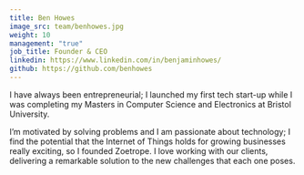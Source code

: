 ```yaml
---
title: Ben Howes
image_src: team/benhowes.jpg
weight: 10
management: "true"
job_title: Founder & CEO
linkedin: https://www.linkedin.com/in/benjaminhowes/
github: https://github.com/benhowes
---
```


I have always been entrepreneurial; I launched my first tech start-up while I was completing my Masters in Computer Science and Electronics at Bristol University.

I’m motivated by solving problems and I am passionate about technology; I find the potential that the Internet of Things holds for growing businesses really exciting, so I founded Zoetrope. I love working with our clients, delivering a remarkable solution to the new challenges that each one poses.
